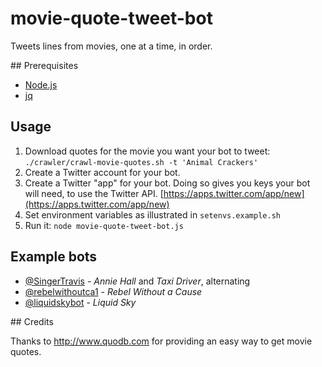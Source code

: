 # movie-quote-tweet-bot

Tweets lines from movies, one at a time, in order.

## Prerequisites

-  [Node.js](https://nodejs.org)
-  [jq](https://stedolan.github.io/jq/)

## Usage

1.  Download quotes for the movie you want your bot to tweet: `./crawler/crawl-movie-quotes.sh -t 'Animal Crackers'`
2.  Create a Twitter account for your bot.
3.  Create a Twitter "app" for your bot. Doing so gives you keys your bot will need, to use the Twitter API. [https://apps.twitter.com/app/new](https://apps.twitter.com/app/new)
4.  Set environment variables as illustrated in `setenvs.example.sh`
5.  Run it: `node movie-quote-tweet-bot.js`

## Example bots

- [@SingerTravis](https://twitter.com/SingerTravis) - *Annie Hall* and *Taxi Driver*, alternating
- [@rebelwithoutca1](https://twitter.com/rebelwithoutca1) - *Rebel Without a Cause*
- [@liquidskybot](https://twitter.com/liquidskybot) - *Liquid Sky*

## Credits

Thanks to http://www.quodb.com for providing an easy way to get movie quotes.
